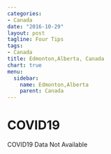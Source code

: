 ```yaml
---
categories:
- Canada
date: "2016-10-29"
layout: post
tagline: Four Tips
tags:
- Canada
title: Edmonton,Alberta, Canada
chart: true
menu:
  sidebar:
    name: Edmonton,Alberta
    parent: Canada
---
```



# COVID19
COVID19 Data Not Available
